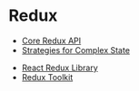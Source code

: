 # Redux

<div></div>

- [Core Redux API](./core-redux-api.md)
- [Strategies for Complex State](./strategies.md)

<div></div>

- [React Redux Library](./react-redux.md)
- [Redux Toolkit](./redux-toolkit.md)

<div></div>
